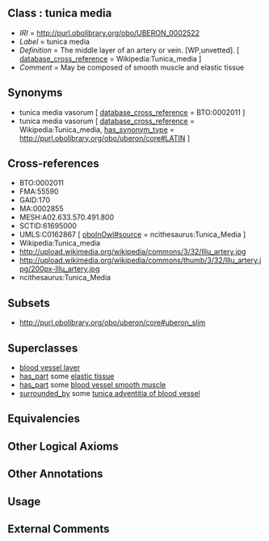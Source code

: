 
## Class : tunica media

 * *IRI* = http://purl.obolibrary.org/obo/UBERON_0002522
 * *Label* = tunica media
 * *Definition* = The middle layer of an artery or vein. [WP,unvetted]. [ [database_cross_reference](../../ef/oboInOwl#hasDbXref.md) = Wikipedia:Tunica_media ]
 * *Comment* = May be composed of smooth muscle and elastic tissue

## Synonyms

 * tunica media vasorum [ [database_cross_reference](../../ef/oboInOwl#hasDbXref.md) = BTO:0002011 ]
 * tunica media vasorum [ [database_cross_reference](../../ef/oboInOwl#hasDbXref.md) = Wikipedia:Tunica_media, [has_synonym_type](../../pe/oboInOwl#hasSynonymType.md) = http://purl.obolibrary.org/obo/uberon/core#LATIN ]

## Cross-references

 * BTO:0002011
 * FMA:55590
 * GAID:170
 * MA:0002855
 * MESH:A02.633.570.491.800
 * SCTID:61695000
 * UMLS:C0162867 [ [oboInOwl#source](../../ce/oboInOwl#source.md) = ncithesaurus:Tunica_Media ]
 * Wikipedia:Tunica_media
 * http://upload.wikimedia.org/wikipedia/commons/3/32/Illu_artery.jpg
 * http://upload.wikimedia.org/wikipedia/commons/thumb/3/32/Illu_artery.jpg/200px-Illu_artery.jpg
 * ncithesaurus:Tunica_Media

## Subsets

 * http://purl.obolibrary.org/obo/uberon/core#uberon_slim

## Superclasses

 * [blood vessel layer](../../UBERON/97/UBERON_0004797.md)
 * [has_part](../../BFO/51/BFO_0000051.md) some [elastic tissue](../../UBERON/21/UBERON_0002521.md)
 * [has_part](../../BFO/51/BFO_0000051.md) some [blood vessel smooth muscle](../../UBERON/37/UBERON_0004237.md)
 * [surrounded_by](../../RO/19/RO_0002219.md) some [tunica adventitia of blood vessel](../../UBERON/34/UBERON_0005734.md)

## Equivalencies


## Other Logical Axioms


## Other Annotations


## Usage


## External Comments

